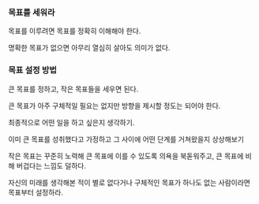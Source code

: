 ### 목표를 세워라

목표를 이루려면 목표를 정확히 이해해야 한다.

명확한 목표가 없으면 아무리 열심히 살아도 의미가 없다.

### 목표 설정 방법

큰 목표를 정하고, 작은 목표들을 세우면 된다.

큰 목표가 아주 구체적일 필요는 없지만 방향을 제시할 정도는 되어야 한다.

최종적으로 어떤 일을 하고 싶은지 생각하기.

이미 큰 목표를 성취했다고 가정하고 그 사이에 어떤 단계를 거쳐왔을지 상상해보기

작은 목표는 꾸준히 노력해 큰 목표에 이를 수 있도록 의욕을 북돋워주고, 큰 목표에 비해 버겁다는 느낌도 덜하다.

자신의 미래를 생각해본 적이 별로 없다거나 구체적인 목표가 하나도 없는 사람이라면 목표부터 설정하라.
